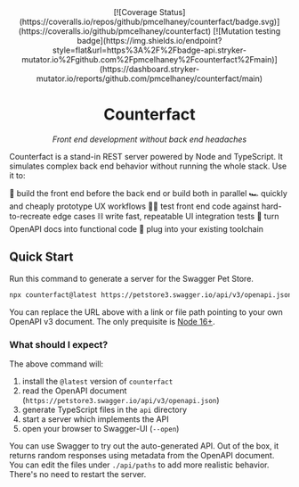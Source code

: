 <center>
[![Coverage Status](https://coveralls.io/repos/github/pmcelhaney/counterfact/badge.svg)](https://coveralls.io/github/pmcelhaney/counterfact) [![Mutation testing badge](https://img.shields.io/endpoint?style=flat&url=https%3A%2F%2Fbadge-api.stryker-mutator.io%2Fgithub.com%2Fpmcelhaney%2Fcounterfact%2Fmain)](https://dashboard.stryker-mutator.io/reports/github.com/pmcelhaney/counterfact/main)

# Counterfact

_Front end development without back end headaches_

</center>

Counterfact is a stand-in REST server powered by Node and TypeScript. It simulates complex back end behavior without running the whole stack. Use it to:

💪 build the front end before the back end or build both in parallel
🏎️ quickly and cheaply prototype UX workflows
🧑‍🔬 test front end code against hard-to-recreate edge cases
⛓️ write fast, repeatable UI integration tests
🎉 turn OpenAPI docs into functional code
🔌 plug into your existing toolchain

## Quick Start

Run this command to generate a server for the Swagger Pet Store.

```sh copy
npx counterfact@latest https://petstore3.swagger.io/api/v3/openapi.json api --open
```

You can replace the URL above with a link or file path pointing to your own OpenAPI v3 document. The only prequisite is [Node 16+](https://nodejs.org/en/).

### What should I expect?

The above command will:

1. install the `@latest` version of `counterfact`
2. read the OpenAPI document (`https://petstore3.swagger.io/api/v3/openapi.json`)
3. generate TypeScript files in the `api` directory
4. start a server which implements the API
5. open your browser to Swagger-UI (`--open`)

You can use Swagger to try out the auto-generated API. Out of the box, it returns random responses using metadata from the OpenAPI document. You can edit the files under `./api/paths` to add more realistic behavior. There's no need to restart the server.

